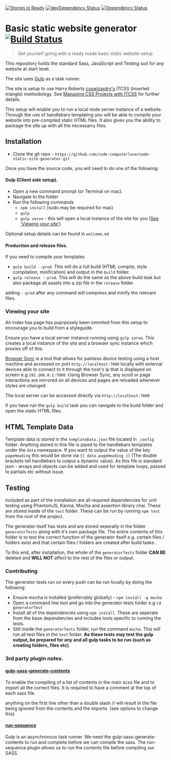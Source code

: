 [![Stories in Ready](https://badge.waffle.io/code-computerlove/node-static-site-generator.png?label=ready&title=Ready)](https://waffle.io/code-computerlove/node-static-site-generator)
[![devDependency Status](https://david-dm.org/code-computerlove/node-static-site-generator/dev-status.svg)](https://david-dm.org/code-computerlove/node-static-site-generator#info=devDependencies)
[![Dependency Status](https://david-dm.org/code-computerlove/node-static-site-generator.svg)](https://david-dm.org/code-computerlove/node-static-site-generator)

# Basic static website generator [![Build Status](https://travis-ci.org/code-computerlove/node-static-site-generator.svg?branch=master)](https://travis-ci.org/code-computerlove/node-static-site-generator)

> Get yourself going with a ready made basic static website setup

This repository holds the standard Sass, JavaScript and Testing suit for any website at start level.

The site uses [Gulp](https://www.google.com) as a task runner.

The site is setup to use Harry Roberts [csswizardry's](https://github.com/csswizardry) ITCSS (inverted triangle) methodology. See [Managing CSS Projects with ITCSS](https://speakerdeck.com/dafed/managing-css-projects-with-itcss) for further details.

This setup will enable you to run a local node server instance of a website. Through the use of handlebars templating you will be able to compile your website into pre-compiled static HTML files.
It also gives you the ability to package the site up with all the necessarry files.

## Installation

* Clone the git repo - `https://github.com/code-computerlove/node-static-site-generator.git`

Once you have the source code, you will need to do one of the following:

#### Gulp (Client side setup).

* Open a new command prompt (or Terminal on mac).
* Navigate to the folder
* Run the following commands
    * `npm install` (sudo may be required for mac)
    * `gulp`
    * `gulp serve` - this will open a local instance of the site for you ([See 'Viewing your site'](#viewing-your-site))

Optional setup details can be found in `welcome.md`

#### Production and release files.

If you need to compile your templates

* `gulp build --prod`. This will do a full build (HTML compile, style compilation, minification) and output in the `build` folder.
* `gulp release --prod`. This will do the same as the above build task but also package all assets into a zip file in the `release` folder.

adding `--prod` after any command will compress and minify the relevant files.

### Viewing your site

An index has page has puprposely been ommited from this setup to encourage you to build from a styleguide.

Ensure you have a local server instance running using `gulp serve`. This creates a local instance of the site and a browser sync instance which proxies off of this.

[Browser Sync](http://www.browsersync.io/) is a tool that allows for painless device testing using a host machine and accessed on port `http://localhost:7000` locally with external devices able to connect to it through the host's ip that is displayed on screen e.g.`192.168.0.1:7000`. Using Browser Sync, any scroll or page interactions are mirrored on all devices and pages are reloaded whenever styles are changed.

The local server can be accessed directly via `http://localhost:7000`

If you have run the `gulp build` task you can navigate to the build folder and open the static HTML files.

## HTML Template Data

Template data is stored in the `templateData.json` file located in `_config` folder. Anything stored in this file is piped to the handlebars templates under the `data` namespace. If you want to output the value of the key `pageHeading` this would be done via `{{ data.pageHeading }}` (The double brackets tell handlebars to output a dynamic value). As this file is standard json - arrays and objects can be added and used for template loops, passed to partials etc without issue.

##  Testing

Included as part of the installation are all required dependencies for unit testing using PhantomJS, Karma, Mocha and assertion library chai. These are stored inside of the `test` folder. These can be run by running `npm test` from the root of the project.

The generator itself has tests and are stored seperatly in the folder `generatorTests` along with it's own package file. The entire contents of this folder is to test the correct function of the generator itself e.g. certain files / folders exist and that certain files / folders are created after build tasks.

To this end, after installation, the whole of the `generatorTests` folder **CAN BE** deleted and **WILL NOT** affect to the rest of the files or output.

### Contributing 

The generator tests run on every push can be run locally by doing the following:

- Ensure mocha is installed (preferrably globally) - `npm install -g mocha`
- Open a command line tool and go into the generator tests folder e.g `cd generatorTest`
- Install all of the dependencies using `npm install`. These are seperate from the base dependencies and includes tools specific to running the tests.
- Still inside the `generatorTests` folder, run the command `mocha`. This will run all test files in the `test` folder. **As these tests may test the gulp output, be prepared for any and all gulp tasks to be run (such as creating folders, files etc)**.

### 3rd party plugin notes.

#### [gulp-sass-generate-contents](https://github.com/andrewbrandwood/gulp-sass-generate-contents)
To enable the compiling of a list of contents in the main scss file and to import all the correct files.  It is required to have a comment at the top of each sass file.

anything on the first line other than a double slash // will result in the file being ignored from the contents and the imports. (see options to change this)

#### [run-sequence](https://www.npmjs.com/package/run-sequence)
Gulp is an asynchronous task runner.  We need the gulp-sass-generate-contents to run and complete before we can compile the sass.  The run-sequence plugin allows us to run the contents file before compiling our SASS.
